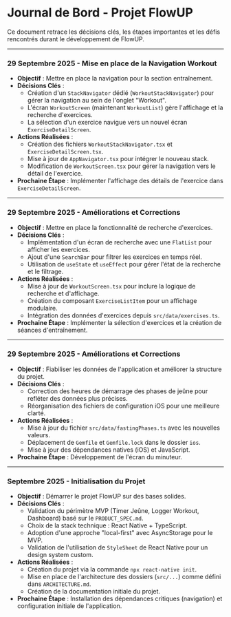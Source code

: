 # Journal de Bord - Projet FlowUP

Ce document retrace les décisions clés, les étapes importantes et les défis rencontrés durant le développement de FlowUP.

---

### 29 Septembre 2025 - Mise en place de la Navigation Workout

- **Objectif** : Mettre en place la navigation pour la section entraînement.
- **Décisions Clés** :
  - Création d'un `StackNavigator` dédié (`WorkoutStackNavigator`) pour gérer la navigation au sein de l'onglet "Workout".
  - L'écran `WorkoutScreen` (maintenant `WorkoutList`) gère l'affichage et la recherche d'exercices.
  - La sélection d'un exercice navigue vers un nouvel écran `ExerciseDetailScreen`.
- **Actions Réalisées** :
  - Création des fichiers `WorkoutStackNavigator.tsx` et `ExerciseDetailScreen.tsx`.
  - Mise à jour de `AppNavigator.tsx` pour intégrer le nouveau stack.
  - Modification de `WorkoutScreen.tsx` pour gérer la navigation vers le détail de l'exercice.
- **Prochaine Étape** : Implémenter l'affichage des détails de l'exercice dans `ExerciseDetailScreen`.

---

### 29 Septembre 2025 - Améliorations et Corrections

- **Objectif** : Mettre en place la fonctionnalité de recherche d'exercices.
- **Décisions Clés** :
  - Implémentation d'un écran de recherche avec une `FlatList` pour afficher les exercices.
  - Ajout d'une `SearchBar` pour filtrer les exercices en temps réel.
  - Utilisation de `useState` et `useEffect` pour gérer l'état de la recherche et le filtrage.
- **Actions Réalisées** :
  - Mise à jour de `WorkoutScreen.tsx` pour inclure la logique de recherche et d'affichage.
  - Création du composant `ExerciseListItem` pour un affichage modulaire.
  - Intégration des données d'exercices depuis `src/data/exercises.ts`.
- **Prochaine Étape** : Implémenter la sélection d'exercices et la création de séances d'entraînement.

---

### 29 Septembre 2025 - Améliorations et Corrections

- **Objectif** : Fiabiliser les données de l'application et améliorer la structure du projet.
- **Décisions Clés** :
  - Correction des heures de démarrage des phases de jeûne pour refléter des données plus précises.
  - Réorganisation des fichiers de configuration iOS pour une meilleure clarté.
- **Actions Réalisées** :
  - Mise à jour du fichier `src/data/fastingPhases.ts` avec les nouvelles valeurs.
  - Déplacement de `Gemfile` et `Gemfile.lock` dans le dossier `ios`.
  - Mise à jour des dépendances natives (iOS) et JavaScript.
- **Prochaine Étape** : Développement de l'écran du minuteur.

---

### Septembre 2025 - Initialisation du Projet

- **Objectif** : Démarrer le projet FlowUP sur des bases solides.
- **Décisions Clés** :
  - Validation du périmètre MVP (Timer Jeûne, Logger Workout, Dashboard) basé sur le `PRODUCT_SPEC.md`.
  - Choix de la stack technique : React Native + TypeScript.
  - Adoption d'une approche "local-first" avec AsyncStorage pour le MVP.
  - Validation de l'utilisation de `StyleSheet` de React Native pour un design system custom.
- **Actions Réalisées** :
  - Création du projet via la commande `npx react-native init`.
  - Mise en place de l'architecture des dossiers (`src/...`) comme défini dans `ARCHITECTURE.md`.
  - Création de la documentation initiale du projet.
- **Prochaine Étape** : Installation des dépendances critiques (navigation) et configuration initiale de l'application.